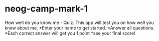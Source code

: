 # neog-camp-mark-1
How well do you know me - Quiz.
This app will test you on how well you know about me.
*Enter your name to get started.
*Answer all questions.
*Each correct answer will get you 1 point
*see your final score!


